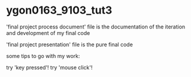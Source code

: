 # ygon0163_9103_tut3

'final project process document' file is the documentation of the iteration and development of my final code

'final project presentation' file is the pure final code

some tips to go with my work:

try 'key pressed'!
try 'mouse click'!
